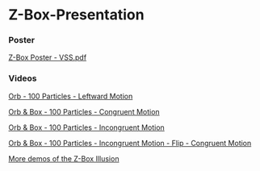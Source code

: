 # Z-Box-Presentation

### Poster
[Z-Box Poster - VSS.pdf](https://imnotamember.github.io/Z-Box-Presentation/Z-Box%20Poster%20-%20VSS.pdf)

<div class="pdf-container loaded" data-file="https://raw.githubusercontent.com/imnotamember/Z-Box-Presentation/b9700035a4b4ee8298125ce3e3d3e587f6253afe/Z-Box%20Poster%20-%20VSS.pdf" data-worker="/assets/pdf/worker-de03a6262fe73d7da5661d85cbb46962.js" data-bcmap-dir="https://render.githubusercontent.com/pdf/">
  <canvas class="pdf-page" data-page="0" height="1469" width="2000"> </canvas>
</div>

### Videos
[Orb - 100 Particles - Leftward Motion](https://unl.box.com/s/i5bh78ymu636m9yykkzwgxtqjzfyg8j8)

[Orb & Box - 100 Particles - Congruent Motion](https://unl.box.com/s/z76mk9q4vpwdtzzqniy55nkljtlgpaok)

[Orb & Box - 100 Particles - Incongruent Motion](https://unl.box.com/s/vuy7kavrswtedgb1bpmju77bpeuxjrdv)

[Orb & Box - 100 Particles - Incongruent Motion - Flip - Congruent Motion](https://unl.box.com/s/8224wsoqsbddmklnt61r2grep6gjkjtd)

[More demos of the Z-Box Illusion](http://imnotamember.github.io/opticalillusionvideos.html)
